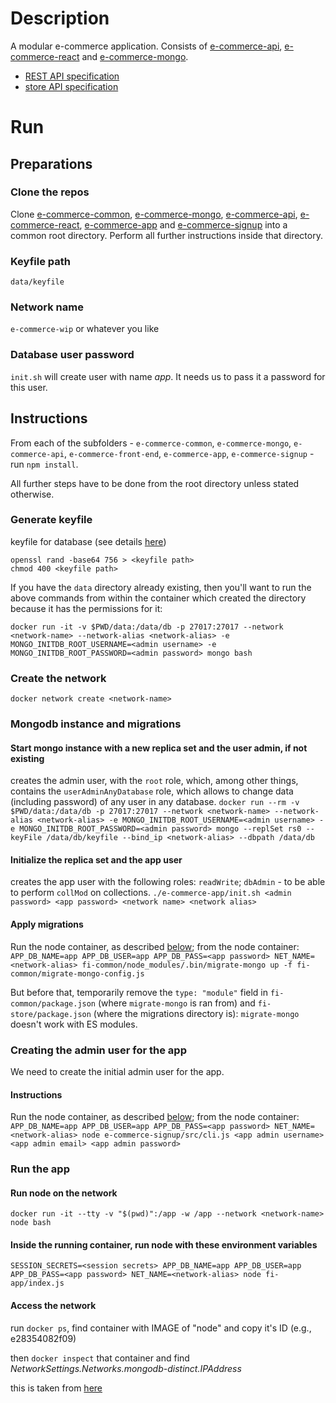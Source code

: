 # Description
A modular e-commerce application. Consists of [e-commerce-api](https://github.com/gottfried-github/e-commerce-api), [e-commerce-react](https://github.com/gottfried-github/e-commerce-react) and [e-commerce-mongo](https://github.com/gottfried-github/e-commerce-mongo).

* [REST API specification](https://github.com/gottfried-github/e-commerce-api#rest-api)
* [store API specification](https://github.com/gottfried-github/e-commerce-api#store-api)

# Run
## Preparations
### Clone the repos
Clone [e-commerce-common](https://github.com/gottfried-github/e-commerce-common), [e-commerce-mongo](https://github.com/gottfried-github/e-commerce-mongo), [e-commerce-api](https://github.com/gottfried-github/e-commerce-api), [e-commerce-react](https://github.com/gottfried-github/e-commerce-react), [e-commerce-app](https://github.com/gottfried-github/e-commerce-app) and [e-commerce-signup](https://github.com/gottfried-github/e-commerce-signup) into a common root directory. Perform all further instructions inside that directory.

### Keyfile path
`data/keyfile`

### Network name
`e-commerce-wip` or whatever you like

### Database user password
`init.sh` will create user with name *app*. It needs us to pass it a password for this user.

## Instructions
From each of the subfolders - `e-commerce-common`, `e-commerce-mongo`, `e-commerce-api`, `e-commerce-front-end`, `e-commerce-app`, `e-commerce-signup` - run `npm install`. 

All further steps have to be done from the root directory unless stated otherwise.

### Generate keyfile
keyfile for database (see details [here](https://docs.mongodb.com/manual/tutorial/deploy-replica-set-with-keyfile-access-control/#create-a-keyfile))

```shell
openssl rand -base64 756 > <keyfile path>
chmod 400 <keyfile path>
```

If you have the `data` directory already existing, then you'll want to run the above commands from within the container which created the directory because it has the permissions for it:

`docker run -it -v $PWD/data:/data/db -p 27017:27017 --network <network-name> --network-alias <network-alias> -e MONGO_INITDB_ROOT_USERNAME=<admin username> -e MONGO_INITDB_ROOT_PASSWORD=<admin password> mongo bash`

### Create the network
`docker network create <network-name>`

### Mongodb instance and migrations
#### Start mongo instance with a new replica set and the user admin, if not existing
creates the admin user, with the `root` role, which, among other things, contains the `userAdminAnyDatabase` role, which allows to change data (including password) of any user in any database.
`docker run --rm -v $PWD/data:/data/db -p 27017:27017 --network <network-name> --network-alias <network-alias> -e MONGO_INITDB_ROOT_USERNAME=<admin username> -e MONGO_INITDB_ROOT_PASSWORD=<admin password> mongo --replSet rs0 --keyFile /data/db/keyfile --bind_ip <network-alias> --dbpath /data/db`

#### Initialize the replica set and the app user
creates the app user with the following roles:
`readWrite`; `dbAdmin` - to be able to perform `collMod` on collections.
`./e-commerce-app/init.sh <admin password> <app password> <network name> <network alias>`

#### Apply migrations
Run the node container, as described [below](#run-node-on-the-network); from the node container:
`APP_DB_NAME=app APP_DB_USER=app APP_DB_PASS=<app password> NET_NAME=<network-alias> fi-common/node_modules/.bin/migrate-mongo up -f fi-common/migrate-mongo-config.js`

But before that, temporarily remove the `type: "module"` field in `fi-common/package.json` (where `migrate-mongo` is ran from) and `fi-store/package.json` (where the migrations directory is): `migrate-mongo` doesn't work with ES modules.

### Creating the admin user for the app
We need to create the initial admin user for the app.

#### Instructions
Run the node container, as described [below](#run-node-on-the-network); from the node container:
`APP_DB_NAME=app APP_DB_USER=app APP_DB_PASS=<app password> NET_NAME=<network-alias> node e-commerce-signup/src/cli.js <app admin username> <app admin email> <app admin password>`

### Run the app
#### Run node on the network
`docker run -it --tty -v "$(pwd)":/app -w /app --network <network-name> node bash`

#### Inside the running container, run node with these environment variables
`SESSION_SECRETS=<session secrets> APP_DB_NAME=app APP_DB_USER=app APP_DB_PASS=<app password> NET_NAME=<network-alias> node fi-app/index.js`

#### Access the network
run `docker ps`, find container with IMAGE of "node" and copy it's ID (e.g., e28354082f09)

then `docker inspect` that container and find *NetworkSettings.Networks.mongodb-distinct.IPAddress*

this is taken from [here](https://stackoverflow.com/a/56741737)
